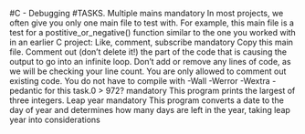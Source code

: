 #C - Debugging
#TASKS.
Multiple mains mandatory In most projects, we often give you only one main file to test with. 
For example, this main file is a test for a postitive_or_negative()
function similar to the one you worked with in an earlier C project:
Like, comment, subscribe
mandatory Copy this main file. Comment out (don’t delete it!) the part of the code that is causing the output to go into an infinite loop.
Don’t add or remove any lines of code, as we will be checking your line count.
You are only allowed to comment out existing code. 
You do not have to compile with -Wall -Werror -Wextra -pedantic for this task.0 > 972? 
mandatory This program prints the largest of three integers.
Leap year mandatory 
This program converts a date to the day of year and determines how many days are left in the year, taking leap year into considerations
